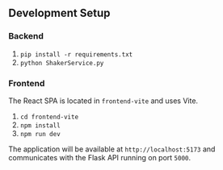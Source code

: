 ## Development Setup

### Backend
1. `pip install -r requirements.txt`
2. `python ShakerService.py`

### Frontend
The React SPA is located in `frontend-vite` and uses Vite.

1. `cd frontend-vite`
2. `npm install`
3. `npm run dev`

The application will be available at `http://localhost:5173` and communicates with the Flask API running on port `5000`.
